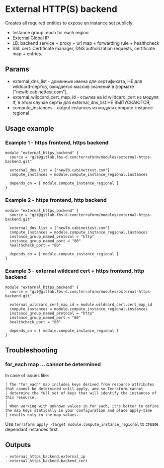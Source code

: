 # External HTTP(S) backend
Creates all required entities to expose an instance set publicly:
- Instance group: each for each region
- External Global IP
- LB: backend service + proxy + url map + forwarding rule + healthcheck
- SSL cert: Certificate manager, DNS authorization requests, certificate map + entries.

## Params
- external_dns_list - доменные имена для сертификата, НЕ для wildcard-сертов, ожидается массив значений в формате ["newlb.cabinettest.com"],
- external_wildcard_cert_map_id - ссылка на id wildcard_cert из модуля tf, в этом случае серты для external_dns_list НЕ ВЫПУСКАЮТСЯ,
- compute_instances - output instances из модуля compute-instance-regional

## Usage example
### Example 1 - https frontend, https backend
```
module "external_https_backend" {
  source = "git@gitlab.fbs-d.com:terraform/modules/external-https-backend.git"

  external_dns_list = ["newlb.cabinettest.com"]
  compute_instances = module.compute_instance_regional.instances

  depends_on = [ module.compute_instance_regional ]
}
```
### Example 2 - https frontend, http backend
```
module "external_https_backend" {
  source = "git@gitlab.fbs-d.com:terraform/modules/external-https-backend.git"

  external_dns_list = ["newlb.cabinettest.com"]
  compute_instances = module.compute_instance_regional.instances
  instance_group_named_protocol = "http"
  instance_group_named_port = "80"
  healthcheck_port = "80"

  depends_on = [ module.compute_instance_regional ]
}
```
### Example 3 - external wildcard cert + https frontend, http backend
```
module "external_https_backend" {
  source = "git@gitlab.fbs-d.com:terraform/modules/external-https-backend.git"

  external_wildcard_cert_map_id = module.wildcard_cert.cert_map_id
  compute_instances = module.compute_instance_regional.instances
  instance_group_named_protocol = "http"
  instance_group_named_port = "80"
  healthcheck_port = "80"

  depends_on = [ module.compute_instance_regional ]
}
```

## Troubleshooting
### for_each map ... cannot be determined
In case of issues like:
```
│ The "for_each" map includes keys derived from resource attributes that cannot be determined until apply, and so Terraform cannot
│ determine the full set of keys that will identify the instances of this resource.
│
│ When working with unknown values in for_each, it's better to define the map keys statically in your configuration and place apply-time
│ results only in the map values.
```
Use `terraform apply -target module.compute_instance_regional` to create dependant instances first.

## Outputs
```
- external_https_backend.external_ip
- external_https_backend.backend_cert
```
